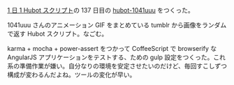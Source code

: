 [1 日 1 Hubot スクリプト][hubot-script-per-day]の 137 日目の [hubot-1041uuu][gh:bouzuya/hubot-1041uuu] をつくった。

1041uuu さんのアニメーション GIF をまとめている tumblr から画像をランダムで返す Hubot スクリプト。なごむ。

karma + mocha + power-assert をつかって CoffeeScript で browserify な AngularJS アプリケーションをテストする、ための gulp 設定をつくった。これ系の準備作業が嫌い。自分なりの環境を安定させたいのだけど、毎回すこしずつ構成が変わるんだよね。ツールの変化が早い。

[gh:bouzuya/hubot-1041uuu]: https://github.com/bouzuya/hubot-1041uuu
[hubot-script-per-day]: https://blog.bouzuya.net/posts?tags=hubot-script-per-day

